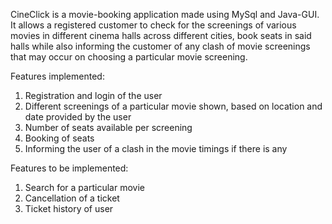 CineClick is a movie-booking application made using MySql and Java-GUI. It allows a registered customer to check for the screenings of various movies in different cinema halls across different cities, book seats in said halls while also informing the customer of any clash of movie screenings that may occur on choosing a particular movie screening. 

Features implemented:
1. Registration and login of the user
2. Different screenings of a particular movie shown, based on location and date provided by the user
3. Number of seats available per screening
4. Booking of seats
5. Informing the user of a clash in the movie timings if there is any

Features to be implemented:
1. Search for a particular movie
2. Cancellation of a ticket
3. Ticket history of user

